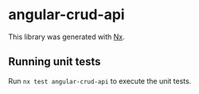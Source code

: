 # angular-crud-api

This library was generated with [Nx](https://nx.dev).

## Running unit tests

Run `nx test angular-crud-api` to execute the unit tests.
